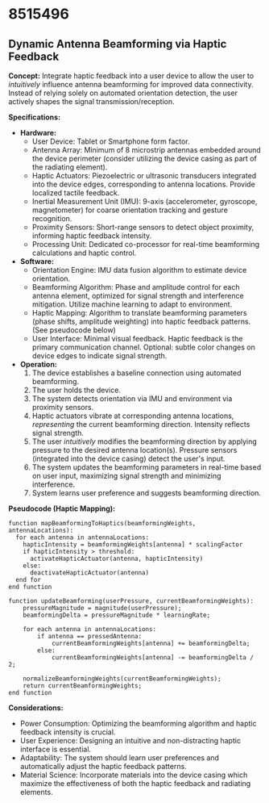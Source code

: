 # 8515496

## Dynamic Antenna Beamforming via Haptic Feedback

**Concept:** Integrate haptic feedback into a user device to allow the user to *intuitively* influence antenna beamforming for improved data connectivity. Instead of relying solely on automated orientation detection, the user actively shapes the signal transmission/reception.

**Specifications:**

*   **Hardware:**
    *   User Device: Tablet or Smartphone form factor.
    *   Antenna Array: Minimum of 8 microstrip antennas embedded around the device perimeter (consider utilizing the device casing as part of the radiating element).
    *   Haptic Actuators: Piezoelectric or ultrasonic transducers integrated into the device edges, corresponding to antenna locations. Provide localized tactile feedback.
    *   Inertial Measurement Unit (IMU): 9-axis (accelerometer, gyroscope, magnetometer) for coarse orientation tracking and gesture recognition.
    *   Proximity Sensors: Short-range sensors to detect object proximity, informing haptic feedback intensity.
    *   Processing Unit: Dedicated co-processor for real-time beamforming calculations and haptic control.
*   **Software:**
    *   Orientation Engine: IMU data fusion algorithm to estimate device orientation.
    *   Beamforming Algorithm: Phase and amplitude control for each antenna element, optimized for signal strength and interference mitigation. Utilize machine learning to adapt to environment.
    *   Haptic Mapping: Algorithm to translate beamforming parameters (phase shifts, amplitude weighting) into haptic feedback patterns. (See pseudocode below)
    *   User Interface: Minimal visual feedback. Haptic feedback is the primary communication channel. Optional: subtle color changes on device edges to indicate signal strength.
*   **Operation:**
    1.  The device establishes a baseline connection using automated beamforming.
    2.  The user holds the device.
    3.  The system detects orientation via IMU and environment via proximity sensors.
    4.  Haptic actuators vibrate at corresponding antenna locations, *representing* the current beamforming direction. Intensity reflects signal strength.
    5.  The user *intuitively* modifies the beamforming direction by applying pressure to the desired antenna location(s). Pressure sensors (integrated into the device casing) detect the user's input.
    6.  The system updates the beamforming parameters in real-time based on user input, maximizing signal strength and minimizing interference.
    7. System learns user preference and suggests beamforming direction.

**Pseudocode (Haptic Mapping):**

```
function mapBeamformingToHaptics(beamformingWeights, antennaLocations):
  for each antenna in antennaLocations:
    hapticIntensity = beamformingWeights[antenna] * scalingFactor
    if hapticIntensity > threshold:
      activateHapticActuator(antenna, hapticIntensity)
    else:
      deactivateHapticActuator(antenna)
  end for
end function

function updateBeamforming(userPressure, currentBeamformingWeights):
    pressureMagnitude = magnitude(userPressure);
    beamformingDelta = pressureMagnitude * learningRate;

    for each antenna in antennaLocations:
        if antenna == pressedAntenna:
            currentBeamformingWeights[antenna] += beamformingDelta;
        else:
            currentBeamformingWeights[antenna] -= beamformingDelta / 2;

    normalizeBeamformingWeights(currentBeamformingWeights);
    return currentBeamformingWeights;
end function
```

**Considerations:**

*   Power Consumption: Optimizing the beamforming algorithm and haptic feedback intensity is crucial.
*   User Experience: Designing an intuitive and non-distracting haptic interface is essential.
*   Adaptability: The system should learn user preferences and automatically adjust the haptic feedback patterns.
*   Material Science: Incorporate materials into the device casing which maximize the effectiveness of both the haptic feedback and radiating elements.